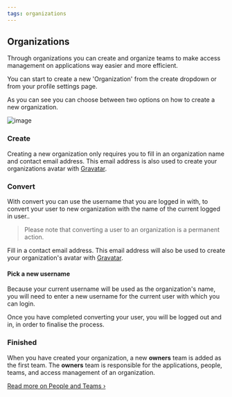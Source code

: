```yaml
---
tags: organizations
---
```


## Organizations

Through organizations you can create and organize teams to make access management
on applications way easier and more efficient.

You can start to create a new 'Organization' from the create dropdown or
from your profile settings page.

As you can see you can choose between two options on how to create a new organization.

![image](/images/creat-an-org.jpg)

### Create

Creating a new organization only requires you to fill in an organization name and
contact email address. This email address is also used to create your organizations
avatar with [Gravatar](https://gravatar.com/).

### Convert

With convert you can use the username that you are logged in with, to
convert your user to
new organization with the name of the current logged in user..

> Please note that converting a user to an organization is a permanent action.

Fill in a contact email address. This email address will also be used to
create your organization's
avatar with [Gravatar](https://gravatar.com/).

#### Pick a new username

Because your current username will be used as the organization's name, you will
need to enter a new username for the current user with which you can login.

Once you have completed converting your user, you will be logged out and in,
in order to finalise the process.

### Finished

When you have created your organization, a new **owners** team is added
as the first team. The **owners** team is responsible for the applications,
people, teams, and access management of an organization.

[Read more on People and Teams &rsaquo;](/docs/organizations/people-and-teams.html)

